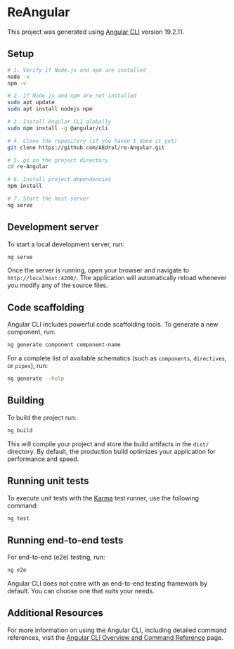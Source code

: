 # ReAngular

This project was generated using [Angular CLI](https://github.com/angular/angular-cli) version 19.2.11.

## Setup
```bash
# 1. Verify if Node.js and npm are installed
node -v
npm -v

# 2. If Node.js and npm are not installed
sudo apt update
sudo apt install nodejs npm

# 3. Install Angular CLI globally
sudo npm install -g @angular/cli

# 4. Clone the repository (if you haven't done it yet)
git clone https://github.com/AEdral/re-Angular.git

# 5. go on the project directory
cd re-Angular

# 6. Install project dependencies
npm install

# 7. Start the host server
ng serve
```

## Development server

To start a local development server, run:

```bash
ng serve
```

Once the server is running, open your browser and navigate to `http://localhost:4200/`. The application will automatically reload whenever you modify any of the source files.

## Code scaffolding

Angular CLI includes powerful code scaffolding tools. To generate a new component, run:

```bash
ng generate component component-name
```

For a complete list of available schematics (such as `components`, `directives`, or `pipes`), run:

```bash
ng generate --help
```

## Building

To build the project run:

```bash
ng build
```

This will compile your project and store the build artifacts in the `dist/` directory. By default, the production build optimizes your application for performance and speed.

## Running unit tests

To execute unit tests with the [Karma](https://karma-runner.github.io) test runner, use the following command:

```bash
ng test
```

## Running end-to-end tests

For end-to-end (e2e) testing, run:

```bash
ng e2e
```

Angular CLI does not come with an end-to-end testing framework by default. You can choose one that suits your needs.

## Additional Resources

For more information on using the Angular CLI, including detailed command references, visit the [Angular CLI Overview and Command Reference](https://angular.dev/tools/cli) page.
